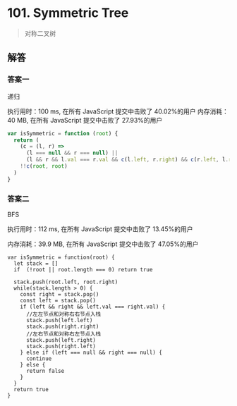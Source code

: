 # 101. Symmetric Tree

> 对称二叉树

## 解答

### 答案一

递归

执行用时：100 ms, 在所有 JavaScript 提交中击败了 40.02%的用户
内存消耗：40 MB, 在所有 JavaScript 提交中击败了 27.93%的用户

```js
var isSymmetric = function (root) {
  return (
    (c = (l, r) =>
      (l === null && r === null) ||
      (l && r && l.val === r.val && c(l.left, r.right) && c(r.left, l.right))),
    !!c(root, root)
  )
}
```

### 答案二

BFS

执行用时：112 ms, 在所有 JavaScript 提交中击败了 13.45%的用户

内存消耗：39.9 MB, 在所有 JavaScript 提交中击败了 47.05%的用户

```
var isSymmetric = function(root) {
  let stack = []
  if  (!root || root.length === 0) return true

  stack.push(root.left, root.right)
  while(stack.length > 0) {
    const right = stack.pop()
    const left = stack.pop()
    if (left && right && left.val === right.val) {
      //左左节点和对称右右节点入栈
      stack.push(left.left)
      stack.push(right.right)
      //左右节点和对称右左节点入栈
      stack.push(left.right)
      stack.push(right.left)
    } else if (left === null && right === null) {
      continue
    } else {
      return false
    }
  }
  return true
}
```
